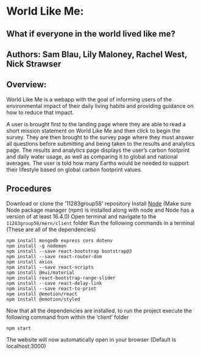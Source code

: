 # **World Like Me:**
## What if everyone in the world lived like me?

## Authors: Sam Blau, Lily Maloney, Rachel West, Nick Strawser

## Overview:
World Like Me is a webapp with the goal of informing users of the environmental impact of their daily living habits and providing guidance on how to reduce that impact.

A user is brought first to the landing page where they are able to read a short mission statement on World Like Me and then click to begin the survey. They are then brought to the survey page where they must answer all questions before submitting and being taken to the results and analytics page. The results and analytics page displays the user’s carbon footprint and daily water usage, as well as comparing it to global and national averages. The user is told how many Earths would be needed to support their lifestyle based on global carbon footprint values. 

## Procedures
Download or clone the '11283group58' repository
Install [Node](https://nodejs.org/en/) (Make sure Node package manager (npm) is installed along with node and Node has a version of at least 16.4.0)
Open terminal and navigate to the `11283group58/mern/client` folder
Run the following commands in a terminal (These are all of the dependencies)
```
npm install mongodb express cors dotenv
npm install -g nodemon
npm install --save react-bootstrap bootstrap@3
npm install --save react-router-dom
npm install axios
npm install --save react-scripts
npm install @mui/material
npm install react-bootstrap-range-slider
npm install --save react-delay-link
npm install --save react-to-print
npm install @emotion/react
npm install @emotion/styled
```

Now that all the dependencies are installed, to run the project execute the following command from within the ‘client’ folder
```
npm start
```
The website will now automatically open in your browser (Default is localhost:3000)
